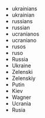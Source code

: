 - ukrainians
- ukrainian
- russians
- russian
- ucranianos
- ucraniano
- rusos
- ruso
- Russia
- Ukraine
- Zelenski
- Zelenskiy
- Putin
- Kiev
- Wagner
- Ucrania
- Rusia
